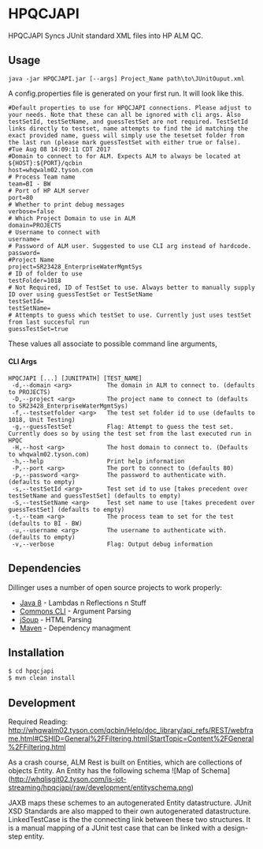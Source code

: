 # HPQCJAPI

HPQCJAPI Syncs JUnit standard XML files into HP ALM QC.

## Usage
```
java -jar HPQCJAPI.jar [--args] Project_Name path\to\JUnitOuput.xml
```
A config.properties file is generated on your first run. It will look like this.
```
#Default properties to use for HPQCJAPI connections. Please adjust to your needs. Note that these can all be ignored with cli args. Also testSetId, testSetName, and guessTestSet are not required. TestSetId links directly to testset, name attempts to find the id matching the exact provided name, guess will simply use the tesetset folder from the last run (please mark guessTestSet with either true or false).
#Tue Aug 08 14:09:11 CDT 2017
#Domain to connect to for ALM. Expects ALM to always be located at ${HOST}:${PORT}/qcbin
host=whqwalm02.tyson.com
# Process Team name
team=BI - BW
# Port of HP ALM server
port=80
# Whether to print debug messages
verbose=false
# Which Project Domain to use in ALM
domain=PROJECTS
# Username to connect with
username=
# Password of ALM user. Suggested to use CLI arg instead of hardcode.
password=
#Project Name
project=SR23428_EnterpriseWaterMgmtSys
# ID of folder to use
testFolder=1018
# Not Required, ID of TestSet to use. Always better to manually supply ID over using guessTestSet or TestSetName
testSetId=
testSetName=
# Attempts to guess which testSet to use. Currently just uses testSet from last succesful run
guessTestSet=true
```
These values all associate to possible command line arguments, 

#### CLI Args
```
HPQCJAPI [...] [JUNITPATH] [TEST_NAME]
 -d,--domain <arg>          The domain in ALM to connect to. (defaults to PROJECTS)
 -D,--project <arg>         The project name to connect to (defaults to SR23428_EnterpriseWaterMgmtSys)
 -f,--testsetfolder <arg>   The test set folder id to use (defaults to 1018, Unit Testing)
 -g,--guessTestSet          Flag: Attempt to guess the test set. Currently does so by using the test set from the last executed run in HPQC
 -H,--host <arg>            The host domain to connect to. (Defaults to whqwalm02.tyson.com)
 -h,--help                  Print help information
 -P,--port <arg>            The port to connect to (defaults 80)
 -p,--password <arg>        The password to authenticate with. (defaults to empty)
 -s,--testSetId <arg>       Test set id to use [takes precedent over testSetName and guessTestSet] (defaults to empty)
 -S,--testSetName <arg>     Test set name to use [takes precedent over guessTestSet] (defaults to empty)
 -t,--team <arg>            The process team to set for the test (defaults to BI - BW)
 -u,--username <arg>        The username to authenticate with. (defaults to empty)
 -v,--verbose               Flag: Output debug information
```

## Dependencies

Dillinger uses a number of open source projects to work properly:

* [Java 8] - Lambdas n Reflections n Stuff
* [Commons CLI] - Argument Parsing
* [jSoup] - HTML Parsing
* [Maven] - Dependency managment

## Installation
```sh
$ cd hpqcjapi
$ mvn clean install
```

## Development

Required Reading: http://whqwalm02.tyson.com/qcbin/Help/doc_library/api_refs/REST/webframe.html#CSHID=General%2FFiltering.html|StartTopic=Content%2FGeneral%2FFiltering.html

As a crash course, ALM Rest is built on Entities, which are collections of objects Entity. An Entity has the following schema
![Map of Schema] (http://whqlisgit02.tyson.com/is-iot-streaming/hpqcjapi/raw/development/entityschema.png)

JAXB maps these schemes to an autogenerated Entity datastructure. JUnit XSD 
Standards are also mapped to their own autogenerated datastructure. 
LinkedTestCase is the the connecting link between these two structures. It is
a manual mapping of a JUnit test case that can be linked with a design-step entity.



 [Java 8]: http://www.oracle.com/technetwork/java/javase/8u131-relnotes-3565278.html
 [Commons CLI]: https://commons.apache.org/proper/commons-cli/index.html
 [jsoup]: https://jsoup.org/
 [Maven]: https://maven.apache.org/